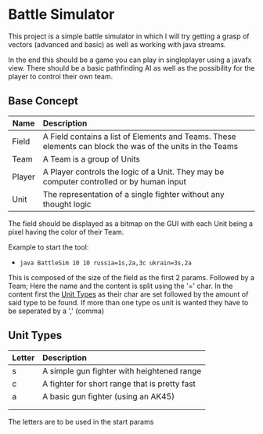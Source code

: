 # Battle Simulator

This project is a simple battle simulator in which I will try getting a grasp of vectors (advanced and basic)
as well as working with java streams.

In the end this should be a game you can play in singleplayer using a javafx view. There should be a basic pathfinding
AI as well as the possibility for the player to control their own team.

## Base Concept

| Name   | Description                                                                                               |
|--------|:----------------------------------------------------------------------------------------------------------|
| Field  | A Field contains a list of Elements and Teams. These elements can block the was of the units in the Teams |
| Team   | A Team is a group of Units                                                                                |
| Player | A Player controls the logic of a Unit. They may be computer controlled or by human input                  |
| Unit   | The representation of a single fighter without any thought logic                                          |

The field should be displayed as a bitmap on the GUI with each Unit being a pixel having the color of their Team.

Example to start the tool:
- `java BattleSim 10 10 russia=1s,2a,3c ukrain=3s,2a`



This is composed of the size of the field as the first 2 params. Followed by a Team; Here the name and the content is
split using the '=' char. In the content first the [Unit Types](#unit-types) as their char are set followed by the
amount of said type to be found. If more than one type os unit is wanted they have to be seperated by a ',' (comma)

## Unit Types

| Letter | Description                                   |
|--------|:----------------------------------------------|
| s      | A simple gun fighter with heightened range    |
| c      | A fighter for short range that is pretty fast |
| a      | A basic gun fighter (using an AK45)           |
|        |                                               |
|        |                                               |

The letters are to be used in the start params